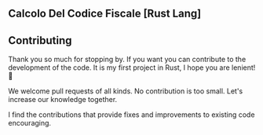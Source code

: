 ## Calcolo Del Codice Fiscale [Rust Lang]



## Contributing
Thank you so much for stopping by. If you want you can contribute to the development of the code. It is my first project in Rust, I hope you are lenient! :tada:

We welcome pull requests of all kinds. No contribution is too small. Let's increase our knowledge together.

I find the contributions that provide fixes and improvements to existing code encouraging.
